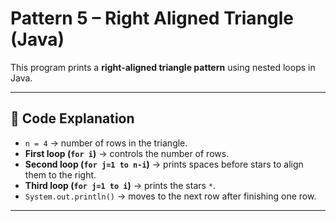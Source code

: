 # Pattern 5 – Right Aligned Triangle (Java)

This program prints a **right-aligned triangle pattern** using nested loops in Java.  

---

## 🔹 Code Explanation
- `n = 4` → number of rows in the triangle.  
- **First loop (`for i`)** → controls the number of rows.  
- **Second loop (`for j=1 to n-i`)** → prints spaces before stars to align them to the right.  
- **Third loop (`for j=1 to i`)** → prints the stars `*`.  
- `System.out.println()` → moves to the next row after finishing one row.

---

